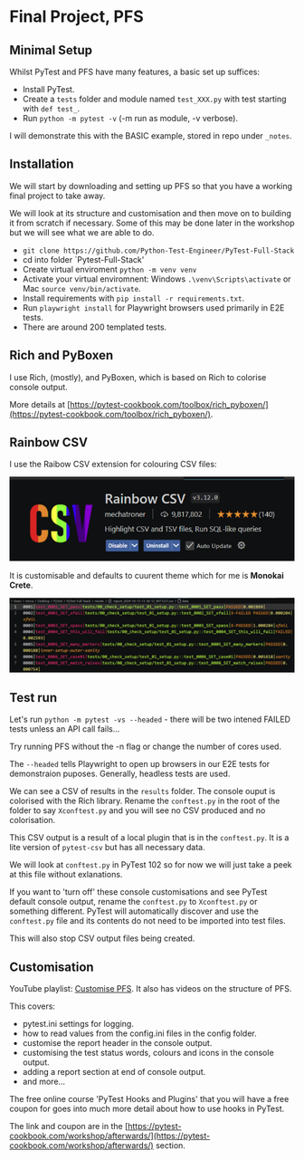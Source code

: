 # Final Project, PFS

## Minimal Setup
Whilst PyTest and PFS have many features, a basic set up suffices:

- Install PyTest.
- Create a `tests` folder and module named `test_XXX.py` with test starting with `def test_`.
- Run `python -m pytest -v` (-m run as module, -v verbose).

I will demonstrate this with the BASIC example, stored in repo under `_notes`.

## Installation

We will start by downloading and setting up PFS so that you have a working final project to take away.

We will look at its structure and customisation and then move on to building it from scratch if necessary. Some of this may be done later in the workshop but we will see what we are able to do.

- `git clone https://github.com/Python-Test-Engineer/PyTest-Full-Stack`
- cd into folder `Pytest-Full-Stack'
- Create virtual enviroment `python -m venv venv`
- Activate your virtual enviromnent: Windows `.\venv\Scripts\activate` or Mac `source venv/bin/activate`.
- Install requirements with `pip install -r requirements.txt`.
- Run `playwright install` for Playwright browsers used primarily in E2E tests.
- There are around 200 templated tests.

## Rich and PyBoxen

I use Rich, (mostly), and PyBoxen, which is based on Rich to colorise console output.

More details at [https://pytest-cookbook.com/toolbox/rich_pyboxen/](https://pytest-cookbook.com/toolbox/rich_pyboxen/).

## Rainbow CSV

I use the Raibow CSV extension for colouring CSV files:

![Rainbow CSV](../images/workshop/rainbow-csv-extension.png)

It is customisable and defaults to cuurent theme which for me is **Monokai Crete**.

![CSV](../images/workshop/csv-with-rainbow.png)

## Test run

Let's run `python -m pytest -vs --headed` - there will be two intened FAILED tests unless an API call fails...

Try running PFS without the -n flag or change the number of cores used.

The `--headed` tells Playwright to open up browsers in our E2E tests for demonstraion puposes. Generally, headless tests are used.

We can see a CSV of results in the `results` folder. The console ouput is colorised with the Rich library. Rename the `conftest.py` in the root of the folder to say `Xconftest.py` and you will see no CSV produced and no colorisation. 

This CSV output is a result of a local plugin that is in the `conftest.py`. It is a lite version of `pytest-csv` but has all necessary data.

We will look at `conftest.py` in PyTest 102 so for now we will just take a peek at this file without exlanations.

If you want to 'turn off' these console customisations and see PyTest default console output, rename the `conftest.py` to `Xconftest.py` or something different. PyTest will automatically discover and use the `conftest.py` file and its contents do not need to be imported into test files.

This will also stop CSV output files being created.

## Customisation

YouTube playlist: [Customise PFS](https://www.youtube.com/playlist?list=PLsszRSbzjyvlrB6V5dacW6G8YrD_iW7oy). It also has videos on the structure of PFS.

This covers:

- pytest.ini settings for logging.
- how to read values from the config.ini files in the config folder.
- customise the report header in the console output.
- customising the test status words, colours and icons in the console output.
- adding a report section at end of console output.
- and more...

The free online course 'PyTest Hooks and Plugins' that you will have a free coupon for goes into much more detail about how to use hooks in PyTest.

The link and coupon are in the [https://pytest-cookbook.com/workshop/afterwards/](https://pytest-cookbook.com/workshop/afterwards/) section.

<br>